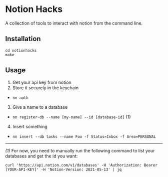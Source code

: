 # Notion Hacks

A collection of tools to interact with notion from the command line.

## Installation

```
cd notionhacks
make
```

## Usage

1. Get your api key from notion
2. Store it securely in the keychain
  - `nn auth`
3. Give a name to a database
  - `nn register-db --name [my-name] --id [database-id]` (1)
4. Insert something
  - `nn insert --db tasks --name Foo -f Status=Inbox -f Area=PERSONAL`

--- 

_(1)_ For now, you need to manually run the following command to list your databases and get the id you want: 

```
curl 'https://api.notion.com/v1/databases' -H 'Authorization: Bearer [YOUR-API-KEY]' -H 'Notion-Version: 2021-05-13' | jq
```

